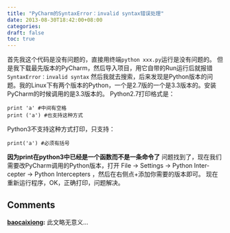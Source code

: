 ```yaml
---
title: "PyCharm的SyntaxError：invalid syntax错误处理"
date: 2013-08-30T18:42:00+08:00
categories: 
draft: false
toc: true
---
```


首先我这个代码是没有问题的，直接用终端`python xxx.py`运行是没有问题的。 但是我下载最先版本的PyCharm，然后导入项目，用它自带的Run运行后就报错`SyntaxError：invalid syntax` 然后我就去搜索，后来发现是Python版本的问题。我的Linux下有两个版本的Python，一个是2.7版的一个是3.3版本的。安装PyCharm的时候调用的是3.3版本的。 Python2.7打印格式是： 
    
    
    print 'a' #中间有空格
    print ('a') #也支持这种方式

Python3不支持这种方式打印，只支持： 
    
    
    print('a') #必须有括号

**因为print在python3中已经是一个函数而不是一条命令了** 问题找到了，现在我们需要改PyCharm调用的Python版本，打开 File -> Settings -> Python In­ter­cepter -> Python In­ter­cepters ，然后在右侧点+添加你需要的版本即可。 现在重新运行程序，OK，正确打印，问题解决。

## Comments

**[baocaixiong](#213 "2014-12-14 00:59:00"):** 此文略无意义...

